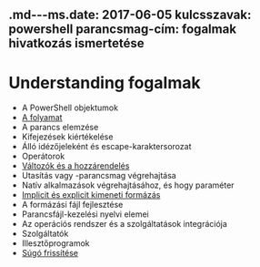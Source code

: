 .md---ms.date: 2017-06-05 kulcsszavak: powershell parancsmag-cím: fogalmak hivatkozás ismertetése
---

# <a name="understanding-concepts"></a>Understanding fogalmak

*  A PowerShell objektumok  
*  [A folyamat](./fundamental/understanding-the-windows-powershell-pipeline.md)
*  A parancs elemzése
*  Kifejezések kiértékelése
*  Álló idézőjeleként és escape-karaktersorozat
*  Operátorok
*  [Változók és a hozzárendelés](./fundamental/using-variables-to-store-objects.md)
*  Utasítás vagy -parancsmag végrehajtása
*  Natív alkalmazások végrehajtásához, és hogy paraméter
*  [Implicit és explicit kimeneti formázás](./cookbooks/using-format-commands-to-change-output-view.md)
*  A formázási fájl fejlesztése
*  Parancsfájl-kezelési nyelvi elemei
*  Az operációs rendszer és a szolgáltatások integrációja
*  Szolgáltatók
*  Illesztőprogramok
*  [Súgó frissítése](/powershell/module/Microsoft.PowerShell.Core/Update-Help)

